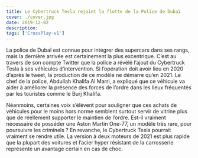```yaml
---
title: Le Cybertruck Tesla rejoint la flotte de la Police de Dubaï
cover: ./cover.jpg
date: 2019-12-02
description: 
tags: ['CrossPlay-v1']
---
```

La police de Dubaï est connue pour intégrer des supercars dans ses rangs, mais la dernière arrivée est certainement la plus excentrique. C’est au travers de son compte Twitter que la police a révélé l’ajout du Cybertruck Tesla à ses véhicules d’intervention. Si l’opération doit avoir lieu en 2020 d’après le tweet, la production de ce modèle ne démarre qu’en 2021. Le chef de la police, Abdullah Khalifa Al Marri, a expliqué que ce véhicule va aider à améliorer la présence des forces de l’ordre dans les lieux fréquentés par les touristes comme le Burj Khalifa.

Néanmoins, certaines voix s’élèvent pour souligner que ces achats de véhicules pour le moins hors norme semblent surtout servir de vitrine plus que de réellement supporter le maintien de l’ordre. Est-il vraiment nécessaire de posséder une Aston Martin One-77, un modèle très rare, pour poursuivre les criminels ? En revanche, le Cybertruck Tesla pourrait vraiment se rendre utile. La version à deux moteurs de 2021 est plus rapide que la plupart des voitures et l’acier hyper résistant de la carrosserie représente un avantage certain en cas de choc.

